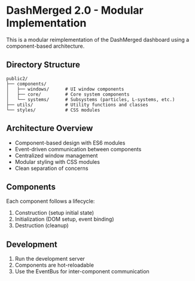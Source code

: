 # DashMerged 2.0 - Modular Implementation

This is a modular reimplementation of the DashMerged dashboard using a component-based architecture.

## Directory Structure
```
public2/
├── components/
│   ├── windows/      # UI window components
│   ├── core/         # Core system components
│   └── systems/      # Subsystems (particles, L-systems, etc.)
├── utils/            # Utility functions and classes
└── styles/           # CSS modules
```

## Architecture Overview
- Component-based design with ES6 modules
- Event-driven communication between components
- Centralized window management
- Modular styling with CSS modules
- Clean separation of concerns

## Components
Each component follows a lifecycle:
1. Construction (setup initial state)
2. Initialization (DOM setup, event binding)
3. Destruction (cleanup)

## Development
1. Run the development server
2. Components are hot-reloadable
3. Use the EventBus for inter-component communication
